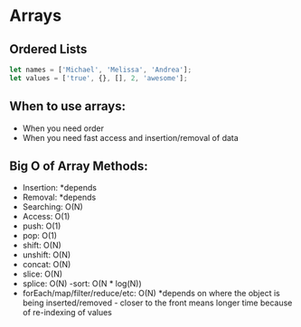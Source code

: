 # Arrays
## Ordered Lists

```js
let names = ['Michael', 'Melissa', 'Andrea'];
let values = ['true', {}, [], 2, 'awesome'];
```

## When to use arrays:
- When you need order
- When you need fast access and insertion/removal of data

## Big O of Array Methods:
- Insertion: *depends
- Removal: *depends
- Searching: O(N)
- Access: O(1)
- push: O(1)
- pop: O(1)
- shift: O(N)
- unshift: O(N)
- concat: O(N)
- slice: O(N)
- splice: O(N)
-sort: O(N * log(N))
- forEach/map/filter/reduce/etc: O(N)
*depends on where the object is being inserted/removed - closer to the front means longer time because of re-indexing of values